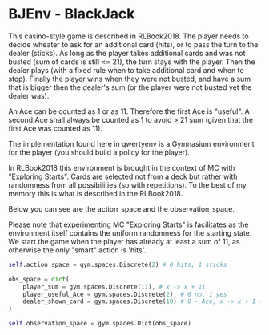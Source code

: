 # BJEnv - BlackJack

This casino-style game is described in RLBook2018.
The player needs to decide wheater to ask for an additional card (hits), or to pass the turn to the dealer (sticks).
As long as the player takes additional cards and was not busted (sum of cards is still <= 21), the turn stays with the player. 
Then the dealer plays (with a fixed rule when to take additional card and when to stop).
Finally the player wins when they were not busted, and have a sum that is bigger then the dealer's sum (or the player were not busted yet the dealer was).

An Ace can be counted as 1 or as 11. Therefore the first Ace is "useful".
A second Ace shall always be counted as 1 to avoid > 21 sum (given that the first Ace was counted as 11).

The implementation found here in qwertyenv is a Gymnasium environment for the player (you should build a policy for the player).

In RLBook2018 this environment is brought in the context of MC with "Exploring Starts".
Cards are selected not from a deck but rather with randomness from all possibilities (so with repetitions). To the best of my memory this is what is described in the RLBook2018.

Below you can see are the action_space and the observation_space.

Please note that experimenting MC "Exploring Starts" is facilitates as the environment itself contains the uniform randomness for the starting state. We start the game when the player has already at least a sum of 11, as otherwise the only "smart" action is 'hits'.

``` py title="part of BJEnv Gymnasium environment"
self.action_space = gym.spaces.Discrete(2) # 0 hits, 1 sticks

obs_space = dict(
    player_sum = gym.spaces.Discrete(11), # x -> x + 11
    player_useful_Ace = gym.spaces.Discrete(2), # 0 no, 1 yes
    dealer_shown_card = gym.spaces.Discrete(10) # 0 - Ace, x -> x + 1 (ex. 1 is 2, 9 is 10)
)

self.observation_space = gym.spaces.Dict(obs_space)
```
